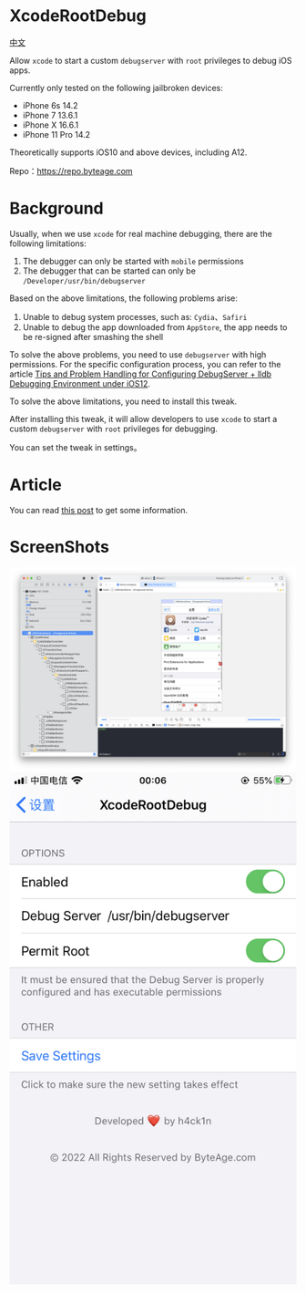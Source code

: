 # XcodeRootDebug

[中文](https://github.com/lemon4ex/XcodeRootDebug/blob/main/README_CN.md)

Allow `xcode` to start a custom `debugserver` with `root` privileges to debug iOS apps.

Currently only tested on the following jailbroken devices:

* iPhone 6s 14.2
* iPhone 7 13.6.1
* iPhone X 16.6.1
* iPhone 11 Pro 14.2

Theoretically supports iOS10 and above devices, including A12.

Repo：https://repo.byteage.com

# Background

Usually, when we use `xcode` for real machine debugging, there are the following limitations:

1. The debugger can only be started with `mobile` permissions
2. The debugger that can be started can only be `/Developer/usr/bin/debugserver`

Based on the above limitations, the following problems arise:

1. Unable to debug system processes, such as: `Cydia`、`Safiri`
2. Unable to debug the app downloaded from `AppStore`, the app needs to be re-signed after smashing the shell

To solve the above problems, you need to use `debugserver` with high permissions. For the specific configuration process, you can refer to the article [Tips and Problem Handling for Configuring DebugServer + lldb Debugging Environment under iOS12](https://iosre.com/t/ios12-debugserver-lldb/14429).

To solve the above limitations, you need to install this tweak.

After installing this tweak, it will allow developers to use `xcode` to start a custom `debugserver` with `root` privileges for debugging.

You can set the tweak in settings。

# Article

You can read [this post](https://byteage.com/154.html?from=github) to get some information.

# ScreenShots

![](ScreenShots/20220627_235849.png)
![](ScreenShots/20220628_000606_898.png)

